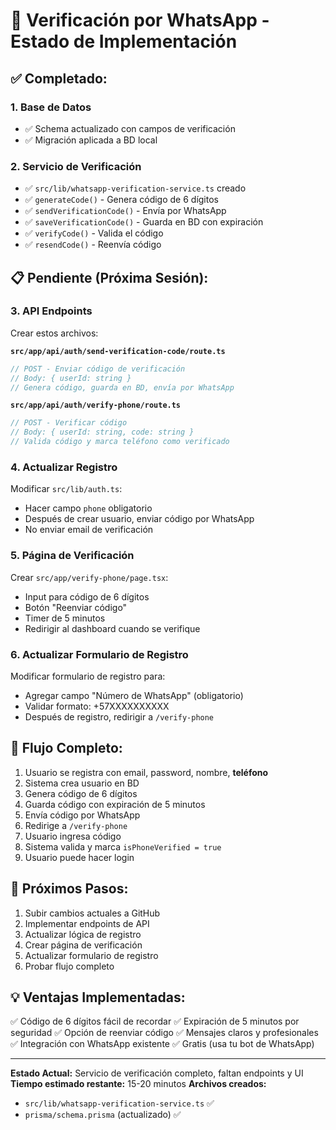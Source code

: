 # 📱 Verificación por WhatsApp - Estado de Implementación

## ✅ Completado:

### 1. Base de Datos
- ✅ Schema actualizado con campos de verificación
- ✅ Migración aplicada a BD local

### 2. Servicio de Verificación
- ✅ `src/lib/whatsapp-verification-service.ts` creado
- ✅ `generateCode()` - Genera código de 6 dígitos
- ✅ `sendVerificationCode()` - Envía por WhatsApp
- ✅ `saveVerificationCode()` - Guarda en BD con expiración
- ✅ `verifyCode()` - Valida el código
- ✅ `resendCode()` - Reenvía código

## 📋 Pendiente (Próxima Sesión):

### 3. API Endpoints
Crear estos archivos:

**`src/app/api/auth/send-verification-code/route.ts`**
```typescript
// POST - Enviar código de verificación
// Body: { userId: string }
// Genera código, guarda en BD, envía por WhatsApp
```

**`src/app/api/auth/verify-phone/route.ts`**
```typescript
// POST - Verificar código
// Body: { userId: string, code: string }
// Valida código y marca teléfono como verificado
```

### 4. Actualizar Registro
Modificar `src/lib/auth.ts`:
- Hacer campo `phone` obligatorio
- Después de crear usuario, enviar código por WhatsApp
- No enviar email de verificación

### 5. Página de Verificación
Crear `src/app/verify-phone/page.tsx`:
- Input para código de 6 dígitos
- Botón "Reenviar código"
- Timer de 5 minutos
- Redirigir al dashboard cuando se verifique

### 6. Actualizar Formulario de Registro
Modificar formulario de registro para:
- Agregar campo "Número de WhatsApp" (obligatorio)
- Validar formato: +57XXXXXXXXXX
- Después de registro, redirigir a `/verify-phone`

## 🔄 Flujo Completo:

1. Usuario se registra con email, password, nombre, **teléfono**
2. Sistema crea usuario en BD
3. Genera código de 6 dígitos
4. Guarda código con expiración de 5 minutos
5. Envía código por WhatsApp
6. Redirige a `/verify-phone`
7. Usuario ingresa código
8. Sistema valida y marca `isPhoneVerified = true`
9. Usuario puede hacer login

## 📝 Próximos Pasos:

1. Subir cambios actuales a GitHub
2. Implementar endpoints de API
3. Actualizar lógica de registro
4. Crear página de verificación
5. Actualizar formulario de registro
6. Probar flujo completo

## 💡 Ventajas Implementadas:

✅ Código de 6 dígitos fácil de recordar
✅ Expiración de 5 minutos por seguridad
✅ Opción de reenviar código
✅ Mensajes claros y profesionales
✅ Integración con WhatsApp existente
✅ Gratis (usa tu bot de WhatsApp)

---

**Estado Actual:** Servicio de verificación completo, faltan endpoints y UI
**Tiempo estimado restante:** 15-20 minutos
**Archivos creados:** 
- `src/lib/whatsapp-verification-service.ts` ✅
- `prisma/schema.prisma` (actualizado) ✅
